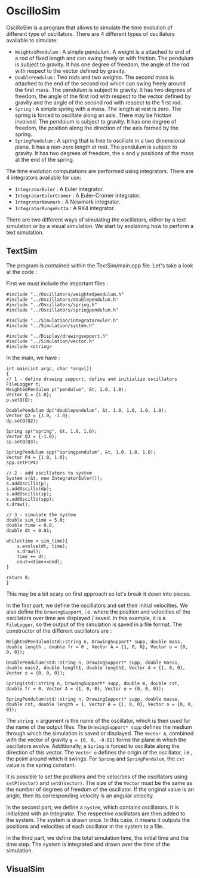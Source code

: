 # OscilloSim

OscilloSim is a program that allows to simulate the time evolution of different type of oscillators. There are 4 different types of oscillators available to simulate:
- ``WeightedPendulum`` : A simple pendulum. A weight is a attached to end of a rod of fixed length and can swing freely or with friction. The pendulum is subject to gravity. It has one degree of freedom, the angle of the rod with respect to the vector defined by gravity. 
- ``DoublePendulum`` : Two rods and two weights. The second mass is attached to the end of the second rod which can swing freely around the first mass. The pendulum is subject to gravity. It has two degrees of freedom, the angle of the first rod with respect to the vector defined by gravity and the angle of the second rod with respect to the first rod.
- ``Spring`` : A simple spring with a mass. The length at rest is zero. The spring is forced to oscillate along an axis. There may be friction involved. The pendulum is subject to gravity. It has one degree of freedom, the position along the direction of the axis formed by the spring.
- ``SpringPendulum`` : A spring that is free to oscillate in a two dimensional plane. It has a non-zero length at rest. The pendulum is subject to gravity. It has two degrees of freedom, the x and y positions of the mass at the end of the spring.

The time evolution computations are performed using integrators. There are 4 integrators available for use:
- `IntegratorEuler` : A Euler integrator.
- `IntegratorEulerCromer` : A Euler-Cromer integrator.
- `IntegratorNewmark` : A Newmark integrator. 
- `IntegratorRungeKutta` : A RK4 integrator. 

There are two different ways of simulating the oscillators, either by a text simulation or by a visual simulation. We start by explaining how to perform a text simulation.

## TextSim

The program is contained within the TextSim/main.cpp file. Let's take a look at the code : 

First we must include the important files : 
```
#include "../Oscillators/weightedpendulum.h"
#include "../Oscillators/doublependulum.h"
#include "../Oscillators/spring.h"
#include "../Oscillators/springpendulum.h"

#include "../Simulation/integratoreuler.h"
#include "../Simulation/system.h"

#include "../Display/drawingsupport.h"
#include "../Simulation/vector.h"
#include <string>
```

In the main, we have :
```
int main(int argc, char *argv[])
{
// 1 - define drawing support, define and initialize oscillators
FileLogger t;
WeightedPendulum p("pendulum", &t, 1.0, 1.0);
Vector Q = {1.0};
p.setQ(Q);

DoublePendulum dp("doublependulum", &t, 1.0, 1.0, 1.0, 1.0);
Vector Q2 = {1.0, -1.0};
dp.setQ(Q2);

Spring sp("spring", &t, 1.0, 1.0);
Vector Q3 = {-1.0};
sp.setQ(Q3);

SpringPendulum spp("springpendulum", &t, 1.0, 1.0, 1.0);
Vector P4 = {1.0, 1.0};
spp.setP(P4)

// 2 - add oscillators to system
System s(&t, new IntegratorEuler());
s.addOscillo(p);
s.addOscillo(dp);
s.addOscillo(sp);
s.addOscillo(spp);
s.draw();

// 3 - simulate the system
double sim_time = 5.0;
double time = 0.0;
double dt = 0.01;

while(time < sim_time){
    s.evolve(dt, time);
    s.draw();
    time += dt;
    cout<<time<<endl;
}

return 0;
}
```
This may be a bit scary on first approach so let's break it down into pieces.

In the first part, we define the oscillators and set their initial velocities. We also define the ``DrawingSupport``, i.e. where the position and velocities of the oscillators over time are displayed / saved. In this example, it is a ``FileLogger``, so the output of the simulation is saved in a file format. The constructor of the different oscillators are : 
```
WeightedPendulum(std::string n, DrawingSupport* supp, double mass, double length , double fr = 0 , Vector A = {1, 0, 0}, Vector o = {0, 0, 0});

DoublePendulum(std::string n, DrawingSupport* supp, double mass1, double mass2, double length1, double length2, Vector A = {1, 0, 0}, Vector o = {0, 0, 0});

Spring(std::string n, DrawingSupport* supp, double m, double cst, double fr = 0, Vector A = {1, 0, 0}, Vector o = {0, 0, 0});

SpringPendulum(std::string n, DrawingSupport* supp, double masse, double cst, double length = 1, Vector A = {1, 0, 0}, Vector o = {0, 0, 0});
```

The ``string n`` argument is the name of the oscillator, which is then used for the name of the output files. The ``DrawingSupport* supp`` defines the medium through which the simulation is saved or displayed. The ``Vector A``, combined with the vector of gravity ``g = {0, 0, -9.81}`` forms the plane in which the oscillators evolve. Additionally, a ``Spring`` is forced to oscillate along the direction of this vector. The ``Vector o`` defines the origin of the oscillator, i.e., the point around which it swings. For ``Spring`` and ``SpringPendulum``, the ``cst`` value is the spring constant. 

It is possible to set the positions and the velocities of the oscillators using ``setP(Vector)`` and ``setQ(Vector)``. The size of the ``Vector`` must be the same as the number of degrees of freedom of the oscillator. If the original value is an angle, then its corresponding velocity is an angular velocity. 

In the second part, we define a ``System``, which contains oscillators. It is initialized with an Integrator. The respective oscillators are then added to the system. The system is drawn once. In this case, it means it outputs the positions and velocities of each oscillator in the system to a file.

In the third part, we define the total simulation time, the initial time and the time step. The system is integrated and drawn over the time of the simulation.

## VisualSim
